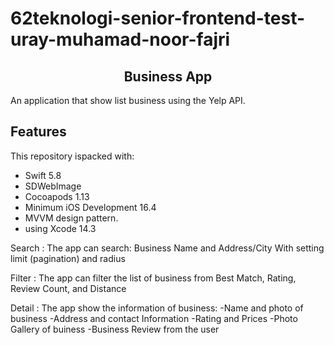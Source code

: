# 62teknologi-senior-frontend-test-uray-muhamad-noor-fajri

<div align="center">
  <h2>Business App</h2>
</div>
An application that show list business using the Yelp API.

## Features

This repository ispacked with:
-   Swift 5.8
-   SDWebImage
-   Cocoapods 1.13
-   Minimum iOS Development 16.4
-   MVVM design pattern.
-   using Xcode 14.3


Search :
The app can search:
Business Name and Address/City
With setting limit (pagination) and radius 

Filter :
The app can filter the list of business from Best Match, Rating, Review Count, and Distance

Detail :
The app show the information of business:
-Name and photo of business
-Address and contact Information
-Rating and Prices
-Photo Gallery of buiness
-Business Review from the user

